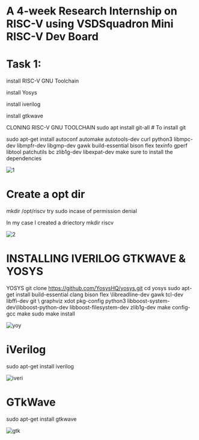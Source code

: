 # A 4-week Research Internship on RISC-V using VSDSquadron Mini RISC-V Dev Board
# Task 1:

install RISC-V GNU Toolchain

install Yosys

install iverilog

install gtkwave

CLONING RISC-V GNU TOOLCHAIN
sudo apt install git-all # To install git

sudo apt-get install autoconf automake autotools-dev curl python3 libmpc-dev libmpfr-dev libgmp-dev gawk build-essential bison flex texinfo gperf libtool patchutils bc zlib1g-dev libexpat-dev make sure to install the dependencies

![1](https://github.com/maraputivishnusai/maraputivishnusai/assets/160378830/9e73b21d-5f57-4f27-b5a4-2c489b0d40f1)


# Create a opt dir
mkdir /opt/riscv try sudo incase of permission denial

In my case I created a driectory mkdir riscv

![2](https://github.com/maraputivishnusai/maraputivishnusai/assets/160378830/dd1838e8-9dff-4b8c-bf7c-eb15e49723c6)


# INSTALLING IVERILOG GTKWAVE & YOSYS
YOSYS
git clone https://github.com/YosysHQ/yosys.git cd yosys sudo apt-get install build-essential clang bison flex \libreadline-dev gawk tcl-dev libffi-dev git \ graphviz xdot pkg-config python3 libboost-system-dev\libboost-python-dev libboost-filesystem-dev zlib1g-dev make config-gcc make sudo make install

![yoy](https://github.com/maraputivishnusai/maraputivishnusai/assets/160378830/f9861c13-edc8-432d-8545-3228134550bf)






# iVerilog
sudo apt-get install iverilog


![iveri](https://github.com/maraputivishnusai/maraputivishnusai/assets/160378830/751aa030-ce0a-4da8-bd4e-2d59633ed5e8)
# GTkWave
sudo apt-get install gtkwave

![gtk](https://github.com/maraputivishnusai/maraputivishnusai/assets/160378830/bc6a7107-6d42-4eb7-ab36-9079111e341b)

